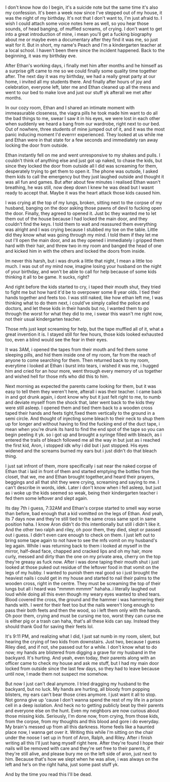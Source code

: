 I don't know how do I begin, it's a suicide note but the same time it's also my confession. It's been a week now since I've stepped out of my house, it was the night of my birthday. It's not that I don't want to, I'm just afraid to. I wish I could attach some voice notes here as well, so you hear those sounds, of head banging, of muffled screams, of crying. I don't want to get into a great introduction of mine, i mean you'll get a fucking biography about me or maybe even a documentary after they find it was me, so just wait for it. But in short, my name's Peach and I'm a kindergarten teacher at a local school. I haven't been there since the incident happened. Back to the beginning, it was my birthday eve.

After Ethan's working days, i finally met him after months and he himself as a surprise gift came to me so we could finally some quality time together after. The next day it was my birthday, we had a really great party at our home, i invited all my students there. And finally after hours of joy and celebration, everyone left, later me and Ethan cleaned up all the mess and went to our bed to make love and just our stuff yk afterall we met after months. 

In our cozy room, Ethan and I shared an intimate moment with immeasurable closeness, the viagra pills he took made him want to do all the bad things to me, swear I saw it in his eyes, we were lost in each other when suddenly we heard a bang from our wardrobe, right next to our bed. Out of nowhere, three students of mine jumped out of it, and it was the most panic inducing moment I'd everrrr experienced. They looked at us while me and Ethan were in that state for a  few seconds and immediately ran away locking the door from outside.

Ethan instantly fell on me and went unresponsive to my shakes and pulls. I couldn't think of anything else and just got up naked, to chase the kids, but since they locked the door from outside all I did was screaming for them, desperately trying to get them to open it. The phone was outside, I asked them kids to call the emergency but they just laughed outside and thought it was all fun and games. But after about few minutes i realised Ethan wasn't breathing, he was still, now deep down I knew he was dead but I wasnt ready to accept that. Maybe it was the heart attack those kids caused him.

I was crying at the top of my lungs, broken, sitting next to the corpse of my husband, banging on the door asking those pawns of devil to fucking open the door. Finally, they agreed to opened it. Just bc they wanted me to let them out of the house because I had locked the main door, and they couldn't find the keys. I told them to wait and reassured them everything was alright and I was crying because I stubbed my toe on the table. Little did they know what was going through my mind. I told them if they let me out I'll open the main door, and as they opened i immediately i gripped them hard with their  hair, and threw two in my room and banged the head of one and kicked him in with the others and locked the doors from inside.

Im never this harsh, but i was drunk a little that night, I mean a little too much. I was out of my mind now, imagine losing your husband on the night of your birthday, and won't be able to call for help because of some kids thinking it all to be game. It sucks, right? 

And right before the kids started to cry, i taped their mouth shut, they tried to fight me but how hard it'd be to overpower some 8 year olds. I tied their hands together and feets too. I was still naked, like how ethan left me, I was thinking what to do them next, i could've simply called the police and doctors, and let these kids in their hands but no, I wanted them to go through the worst for what they did to me, i swear this wasn't me right now, not their usual kindergarten teacher.

Those mfs just kept screaming for help, but the tape muffled all of it, what a great invention it is. I stayed still for few hours, those kids looked exhausted too, even a blind would see the fear in their eyes. 

It was 3AM, i opened the tapes from their mouth and fed them some sleeping pills, and hid them inside one of my room, far from the reach of anyone to come searching for them. Then returned back to my room, everytime i looked at Ethan i burst into tears, i wished it was me, i hugged him and cried for an hour more, went through every memory of us together and wished hell for those mfs who did this to him. 

Next morning as expected the parents came looking for them, but it was easy to tell them they weren't here, afterall i was their teacher. I came back in and got drunk again, i dont know why but it just felt right to me, to numb and deviate myself from the shock that, later went back to the kids they were still asleep. I opened them and tied them back to a wooden cross taped their hands and feets tight,fixed them vertically to the ground in a semi circle. And thought of injecting some bleach to their neck to shup them up for longer and without having to find the fucking end of the duct tape, i mean when you're drunk its hard to find the end spot of the tape so you can begin peeling it yk. so i got up and brought a syringe filled with bleach, as i entered the trails of bleach followed me all the way in but just as i reached the first kid, Aron, i stopped idk why i did but i just stopped. His eyes widened and the screams burned my ears but i just didn't do that bleach thing.

I just sat infront of them, more specifically i sat near the naked corpse of Ethan that i laid in front of them and started emptying the bottles from the closet, that we, me and Ethan brought together,and heard their prayers, beggings and all that shit they were crying, screaming and saying to me. I can't describe in words, idek. Later i don't know when i fell asleep, but just as i woke up the kids seemed so weak, being their kindergarten teacher i fed them some leftover and slept again.

Its day 7th i guess, 7:32AM and Ethan's corpse started to smell way worse than before, bad enough that a kid vomitted on the legs of Ethan. And yeah, its 7 days now and they're still tied to the same cross same spot in same position haha. I know Aron didn't do this intentionally but still i didn't like it. And the other two ralph and riley, oh poor them, they died, slept or passed out i guess. I didn't even care enough to check on them. I just left out to bring some tape again to not have to see the mfs vomit on my husband's leg again. While i was returning back to them i looked at myself in the mirror, half-dead face, chapped and cracked lips and oh my hair, more curly, messed and dirty than the one on my private area, cherry on the top they're greasy as fuck now. After i was done taping their mouth shut i just looked at those puked out residue of the leftover food in that vomit on the legs of my hubby. I wanted to punish them real good so i just brought the heaviest nails i could get in my house and started to nail their palms to the wooden cross, right in the centre. They must be screaming the top of their lungs but all i heard was "mmmm mmmm" hahaha..i literally laughed out loud while doing all this even though my weary eyes wanted to shed tears. Blood covered the cross, the ground and the hammer i was hammering their hands with. I went for their feet too but the nails weren't long enough to pass their both feets and then the wood, so i left them only with the hands. Oh poor them, crying and must be cursing me too, worst they can curse me is either pig or a trash can haha, that's all these kids can say. Instead they should thank God for saving their feets lol.

It's 9:11 PM, and realizing what I did, I just sat numb in my room, silent, but hearing the crying of two kids from downstairs. Just two, because I guess Riley died, and if not, she passed out for a while. I don't know what to do now; my hands are blistered from digging a grave for my husband in the backyard. It's hurting. And yeah, even today, their parents along with an officer came to check my house and ask me stuff, but I had my main door locked from outside since the last few days, so they had to leave because until now, I made them not suspect me somehow.

But now I just can't deal anymore. I tried dragging my husband to the backyard, but no luck. My hands are hurting, all bloody from popping blisters, my ears can't bear those cries anymore. I just want it all to stop. Not gonna give up 'cause I don't wanna spend the rest of my life in a prison cell in a deep isolation. And heck no to getting publicly beat by their parents and everyone else on the hunt. Even my neighbors are now curious about those missing kids. Seriously, I'm done now, from crying, from those kids, from the corpse, from my thoughts and this blood and gore i do everyday. My brain's messed up from all this darkness. Home feels like a haunted place now, I wanna get over it. Writing this while I'm sitting on the chair  under the noose I set up in front of Aron, Ralph, and Riley. After i finish writing all this I'll just hang myself right here. After they're found I hope their nails will be removed with care and they're set free to their parents, if they're still alive, and please bury me on the left side of aron, just next to him. Because that's how we slept when he was alive, i was always on the left and he's on the right haha, just some past stuff yk.

And by the time you read this I'll be dead.